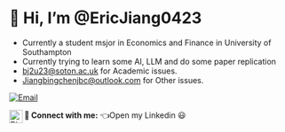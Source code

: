 # 👋 Hi, I’m @EricJiang0423

- Currently a student msjor in Economics and Finance in University of Southampton
- Currently trying to learn some AI, LLM and do some paper replication
- bj2u23@soton.ac.uk for Academic issues.
- Jiangbingchenjbc@outlook.com for Other issues.

[![Email](https://img.shields.io/badge/-Jiangbingchenjbc@outlook.com-911318?style=flat-square&logo=Mail.RU&logoColor=white&labelColor=c14438)](mailto:Jiangbingchenjbc@outlook.com)

**🤝 Connect with me:**
[<img align="left" alt="Bingchen Jiang | LinkedIn" width="24px" src="https://cdn.jsdelivr.net/npm/simple-icons@v3/icons/linkedin.svg" />](https://www.linkedin.com/in/bingchenjiang/) 👈Open my Linkedin 😃
